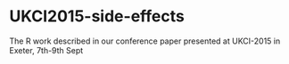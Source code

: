 # UKCI2015-side-effects
The R work described in our conference paper presented at UKCI-2015 in Exeter, 7th-9th Sept

